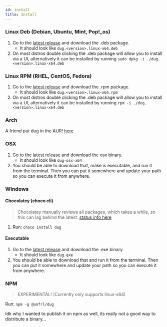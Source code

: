 ```yaml
---
id: install
title: Install
---
```


### Linux Deb (Debian, Ubuntu, Mint, Pop!_os)

1. Go to the [latest release](https://git.kaijucode.com/matt/dug/releases) and download the .deb package.
    * It should look like `dug.<version>.linux-x64.deb`
2. On most distros double clicking the .deb package will allow you to install via a UI, alternatively it can be installed by running `sudo dpkg -i ./dug.<version>.linux-x64.deb`

### Linux RPM (RHEL, CentOS, Fedora)

1. Go to the [latest release](https://git.kaijucode.com/matt/dug/releases) and download the .rpm package.
    * It should look like `dug.<version>.linux-x64.rpm`
2. On most distros double clicking the .deb package will allow you to install via a UI, alternatively it can be installed by running `rpm -i ./dug.<version>.linux-x64.deb`

### Arch

A friend put dug in the AUR! [here](https://aur.archlinux.org/packages/dug-git/)

### OSX
1. Go to the [latest release](https://git.kaijucode.com/matt/dug/releases) and download the osx binary.
    * It should look like `dug-osx-x64`
2. You should be able to download that, make is executable, and run it from the terminal. Then you can put it somewhere and update your path so you can execute it from anywhere.

### Windows

#### Chocolatey (choco cli)
> Chocolatey manually reviews all packages, which takes a while, so this can lag behind the latest. [status info here](https://chocolatey.org/packages/dug)

1. Run: `choco install dug`

#### Executable
1. Go to the [latest release](https://git.kaijucode.com/matt/dug/releases) and download the .exe binary.
    * It should look like `dug.exe`
2. You should be able to download that and run it from the terminal. Then you can put it somewhere and update your path so you can execute it from anywhere.

### NPM
> EXPERIMENTAL! (Currently only supports linux-x64)

Run: `npm -g @unfrl/dug`

Idk why I wanted to publish it on npm as well, its really not a good way to distribute a binary...